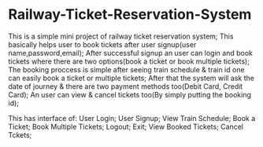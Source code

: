 # Railway-Ticket-Reservation-System

This is a simple mini project of railway ticket reservation system;
This basically helps user to book tickets after user signup(user name,password,email);
After successful signup an user can login and book tickets where there are two options(book a ticket or book multiple tickets);
The booking proccess is simple after seeing train schedule & train id one can easily book a ticket or multiple tickets;
After that the system will ask the date of journey & there are two payment methods too(Debit Card, Credit Card);
An user can view & cancel tickets too(By simply putting the booking id);

This has interface of:
User Login;
User Signup;
View Train Schedule;
Book a Ticket;
Book Multiple Tickets;
Logout;
Exit;
View Booked Tickets;
Cancel Tckets;
